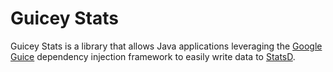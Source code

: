 Guicey Stats
============

Guicey Stats is a library that allows Java applications leveraging the [Google Guice](https://code.google.com/p/google-guice/) dependency injection framework to easily write data to [StatsD](https://github.com/etsy/statsd).
